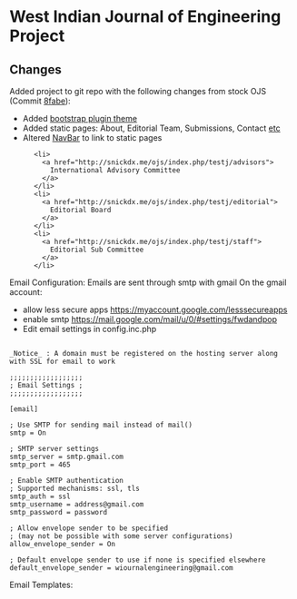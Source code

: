 # West Indian Journal of Engineering Project


## Changes

Added project to git repo with the following changes from stock OJS (Commit [8fabe](https://github.com/Snickdx/WIJE/commit/8fabe1e2d68bf1c370f89402285cf89f74d619b9)):


* Added [bootstrap plugin theme](https://github.com/NateWr/bootstrap3#installation)
* Added static pages: About, Editorial Team, Submissions, Contact [etc](http://138.197.231.114/ojs/index.php/testj/management/settings/website)
* Altered [NavBar](https://github.com/Snickdx/WIJE/blob/master/plugins/themes/bootstrap3/templates/frontend/components/primaryNavMenu.tpl) to link to static pages 
```
      <li>
        <a href="http://snickdx.me/ojs/index.php/testj/advisors">
          International Advisory Committee
        </a>
      </li>
      <li>
        <a href="http://snickdx.me/ojs/index.php/testj/editorial">
          Editorial Board
        </a>
      </li>
      <li>
        <a href="http://snickdx.me/ojs/index.php/testj/staff">
          Editorial Sub Committee
        </a>
      </li>
```
Email Configuration: Emails are sent through smtp with gmail
On the gmail account: 
* allow less secure apps https://myaccount.google.com/lesssecureapps
* enable smtp https://mail.google.com/mail/u/0/#settings/fwdandpop
* Edit email settings in config.inc.php
```

_Notice_ : A domain must be registered on the hosting server along with SSL for email to work

;;;;;;;;;;;;;;;;;;
; Email Settings ;
;;;;;;;;;;;;;;;;;;

[email]

; Use SMTP for sending mail instead of mail()
smtp = On

; SMTP server settings
smtp_server = smtp.gmail.com
smtp_port = 465

; Enable SMTP authentication
; Supported mechanisms: ssl, tls
smtp_auth = ssl
smtp_username = address@gmail.com
smtp_password = password

; Allow envelope sender to be specified
; (may not be possible with some server configurations)
allow_envelope_sender = On

; Default envelope sender to use if none is specified elsewhere
default_envelope_sender = wiournalengineering@gmail.com
```


Email Templates:

```
```
